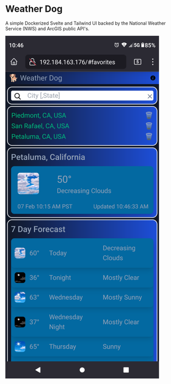 # Weather Dog

A simple Dockerized Svelte and Tailwind UI backed by the National Weather Service (NWS) and ArcGIS public API's.

<img src="https://raw.githubusercontent.com/pliebscher/Oreo.UI/master/oreo-nws-svelte/wd40.png" alt="Weather Dog" width="480px" />
